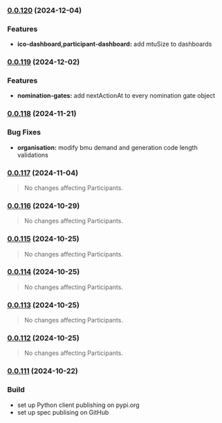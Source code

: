 ### [0.0.120](https://github.com/eleclink-helix/platform-api/compare/v0.0.119...v0.0.120) (2024-12-04)


### Features

* **ico-dashboard,participant-dashboard:** add mtuSize to dashboards

### [0.0.119](https://github.com/eleclink-helix/platform-api/compare/v0.0.118...v0.0.119) (2024-12-02)


### Features

* **nomination-gates:** add nextActionAt to every nomination gate object

### [0.0.118](https://github.com/eleclink-helix/platform-api/compare/v0.0.117...v0.0.118) (2024-11-21)


### Bug Fixes

* **organisation:** modify bmu demand and generation code length validations

### [0.0.117](https://github.com/eleclink-helix/platform-api/compare/v0.0.116...v0.0.117) (2024-11-04)

> No changes affecting Participants.

### [0.0.116](https://github.com/eleclink-helix/platform-api/compare/v0.0.115...v0.0.116) (2024-10-29)

> No changes affecting Participants.

### [0.0.115](https://github.com/eleclink-helix/platform-api/compare/v0.0.114...v0.0.115) (2024-10-25)

> No changes affecting Participants.

### [0.0.114](https://github.com/eleclink-helix/platform-api/compare/v0.0.113...v0.0.114) (2024-10-25)

> No changes affecting Participants.

### [0.0.113](https://github.com/eleclink-helix/platform-api/compare/v0.0.112...v0.0.113) (2024-10-25)

> No changes affecting Participants.

### [0.0.112](https://github.com/eleclink-helix/platform-api/compare/v0.0.111...v0.0.112) (2024-10-25)

> No changes affecting Participants.

### [0.0.111](https://github.com/eleclink-helix/platform-api/compare/v0.0.110...v0.0.111) (2024-10-22)


### Build

* set up Python client publishing on pypi.org
* set up spec publising on GitHub
